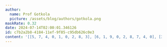 ```yaml
---
author:
  name: Prof Gotkola
  picture: /assets/blog/authors/gotkola.png
maskRate: 0.32
date: 2024-07-14T02:00:01.346126
id: c7b2a2b8-4184-11ef-9f85-c95db626c0e3
content: '[[5, 7, 4, 0, 1, 0, 2, 8, 3], [6, 1, 9, 0, 2, 8, 7, 4, 0], [3, 0, 0, 7, 4, 5, 1, 0, 9], [2, 3, 0, 4, 7, 1, 9, 5, 6], [9, 4, 1, 0, 0, 0, 0, 2, 7], [7, 0, 5, 8, 9, 2, 0, 0, 0], [4, 2, 3, 5, 0, 7, 6, 0, 1], [1, 0, 0, 0, 0, 4, 5, 0, 8], [8, 5, 7, 1, 6, 9, 0, 0, 2]]'
---
```

